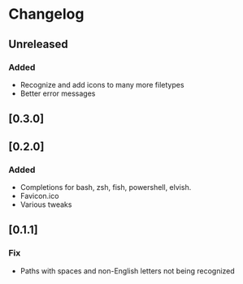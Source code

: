 # Changelog

## Unreleased


### Added

- Recognize and add icons to many more filetypes
- Better error messages

## [0.3.0]

## [0.2.0]

### Added

- Completions for bash, zsh, fish, powershell, elvish.
- Favicon.ico
- Various tweaks

## [0.1.1]

### Fix

- Paths with spaces and non-English letters not being recognized
